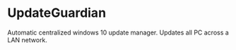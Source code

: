 # UpdateGuardian
Automatic centralized windows 10 update manager. Updates all PC across a LAN network.
